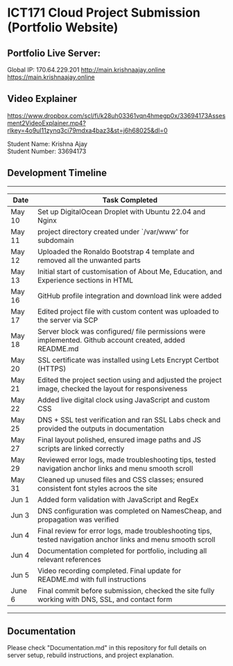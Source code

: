 # ICT171 Cloud Project Submission (Portfolio Website)
## Portfolio Live Server:  
Global IP: 170.64.229.201
http://main.krishnaajay.online
https://main.krishnaajay.online 

## Video Explainer  
https://www.dropbox.com/scl/fi/k28uh03361vqn4hmegp0x/33694173Assesment2VideoExplainer.mp4?rlkey=4o9ul11zynq3ci79mdxa4baz3&st=j6h68025&dl=0

Student Name: Krishna Ajay  
Student Number: 33694173

## Development Timeline
------------------------------------------------------------------------------------------------------------------------------
| Date        | Task Completed                                                                                               |
|-------------|--------------------------------------------------------------------------------------------------------------| 
| May 10      | Set up DigitalOcean Droplet with Ubuntu 22.04 and Nginx                                                      |
| May 11      | project directory created under `/var/www' for subdomain                                                     |
| May 12      | Uploaded the Ronaldo Bootstrap 4 template and removed all the unwanted parts                                 |
| May 13      | Initial start of customisation of About Me, Education, and Experience sections in HTML                       |                                          
| May 16      | GitHub profile integration and download link were added                                                      |
| May 17      | Edited project file with custom content was uploaded to the server via SCP                                   |
| May 18      | Server block was configured/ file permissions were implemented. Github account created, added README.md      |                        
| May 20      | SSL certificate was installed using Lets Encrypt Certbot (HTTPS)                                            |
| May 21      | Edited the project section using and adjusted the project image, checked the layout for responsiveness       |
| May 22      |Added live digital clock using JavaScript and custom CSS                                                      |
| May 25      | DNS + SSL test verification and ran SSL Labs check and provided the outputs in documentation                 |
| May 27      | Final layout polished, ensured image paths and JS scripts are linked correctly                               |
| May 29      | Reviewed error logs, made troubleshooting tips, tested navigation anchor links and menu smooth scroll        |
| May 31      | Cleaned up unused files and CSS classes; ensured consistent font styles acroos the site                      |
| Jun 1       | Added form validation with JavaScript and RegEx                                                              |
| Jun 3       | DNS configuration was completed on NamesCheap, and propagation was verified                                  |
| Jun 4       | Final review for error logs, made troubleshooting tips, tested navigation anchor links and menu smooth scroll|
| Jun 4       | Documentation completed for portfolio, including all relevant references                                     |
| Jun 5       | Video recording completed. Final update for README.md with full instructions                                 |
| June 6      | Final commit before submission, checked the site fully working with DNS, SSL, and contact form               |
------------------------------------------------------------------------------------------------------------------------------

## Documentation  
Please check "Documentation.md" in this repository for full details on server setup, rebuild instructions, and project explanation.
